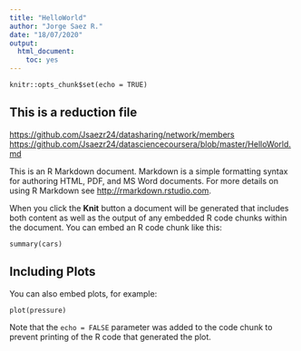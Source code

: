 ```yaml
---
title: "HelloWorld"
author: "Jorge Saez R."
date: "18/07/2020"
output: 
  html_document: 
    toc: yes
---
```


```{r setup, include=FALSE}
knitr::opts_chunk$set(echo = TRUE)
```

## This is a reduction file
https://github.com/Jsaezr24/datasharing/network/members
https://github.com/Jsaezr24/datasciencecoursera/blob/master/HelloWorld.md

This is an R Markdown document. Markdown is a simple formatting syntax for authoring HTML, PDF, and MS Word documents. For more details on using R Markdown see <http://rmarkdown.rstudio.com>.

When you click the **Knit** button a document will be generated that includes both content as well as the output of any embedded R code chunks within the document. You can embed an R code chunk like this:

```{r cars}
summary(cars)
```

## Including Plots

You can also embed plots, for example:

```{r pressure, echo=FALSE}
plot(pressure)
```

Note that the `echo = FALSE` parameter was added to the code chunk to prevent printing of the R code that generated the plot.
